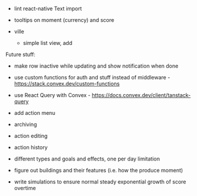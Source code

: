- lint react-native Text import
- tooltips on moment (currency) and score

- ville
  - simple list view, add

Future stuff:

- make row inactive while updating and show notification when done
- use custom functions for auth and stuff instead of middleware - https://stack.convex.dev/custom-functions
- use React Query with Convex - https://docs.convex.dev/client/tanstack-query
- add action menu
- archiving
- action editing
- action history
- different types and goals and effects, one per day limitation

- figure out buildings and their features (i.e. how the produce moment)
- write simulations to ensure normal steady exponential growth of score overtime
